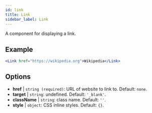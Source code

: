 ```yaml
---
id: link
title: Link
sidebar_label: Link
---
```


A component for displaying a link.

## Example

```jsx live
<Link href="https://wikipedia.org">Wikipedia</Link>
```

## Options

* __href__ | `string (required)`: URL of website to link to. Default: `none`.
* __target__ | `string`: undefined. Default: `'_blank'`.
* __className__ | `string`: class name. Default: `''`.
* __style__ | `object`: CSS inline styles. Default: `{}`.
